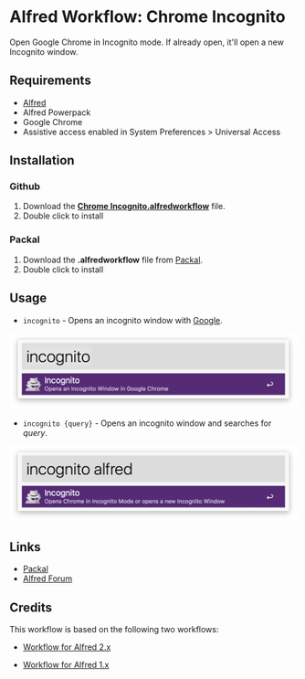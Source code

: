 # Alfred Workflow: Chrome Incognito

Open Google Chrome in Incognito mode. If already open, it'll open a new Incognito window.



## Requirements

- [Alfred](http://www.alfredapp.com/)
- Alfred Powerpack
- Google Chrome
- Assistive access enabled in System Preferences > Universal Access



## Installation

### Github

1. Download the [**Chrome Incognito.alfredworkflow**](rodrigobdz/alfred-chrome-incognito-workflow/blob/master/Chrome%20Incognito.alfredworkflow) file.
2. Double click to install

### Packal

1. Download the **.alfredworkflow** file from [Packal](http://www.packal.org/workflow/chrome-incognito).
2. Double click to install

## Usage

* `incognito` - Opens an incognito window with [Google](https://www.google.com/).


![Usage incognito without query](images/usage_incognito.png?raw=true "Example Usage")

* `incognito {query}` - Opens an incognito window and searches for  _query_.


![Usage incognito without query](images/usage_incognito_query.png?raw=true "Example Usage")


## Links

* [Packal](http://www.packal.org/workflow/chrome-incognito)
* [Alfred Forum](https://www.alfredforum.com/topic/11484-workflow-chrome-incognito-open-google-chrome-in-incognito-mode/)


## Credits

This workflow is based on the following two workflows:

* [Workflow for Alfred 2.x](https://github.com/sonnyhuynh/alfred2-chrome-incognito)


* [Workflow for Alfred 1.x](https://github.com/drezha/Alfred.App_Extensions/tree/master/Launch%20Chrome%20Incognito)
